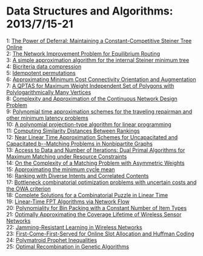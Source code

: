 # Data Structures and Algorithms: 2013/7/15-21  
1: [The Power of Deferral: Maintaining a Constant-Competitive Steiner Tree  Online](https://doi.org/10.48550/arXiv.1307.3757)  
2: [The Network Improvement Problem for Equilibrium Routing](https://doi.org/10.48550/arXiv.1307.3794)  
3: [A simple approximation algorithm for the internal Steiner minimum tree](https://doi.org/10.48550/arXiv.1307.3822)  
4: [Bicriteria data compression](https://doi.org/10.48550/arXiv.1307.3872)  
5: [Idempotent permutations](https://doi.org/10.48550/arXiv.1307.3877)  
6: [Approximating Minimum Cost Connectivity Orientation and Augmentation](https://doi.org/10.48550/arXiv.1307.4164)  
7: [A QPTAS for Maximum Weight Independent Set of Polygons with  Polylogarithmically Many Vertices](https://doi.org/10.48550/arXiv.1307.4257)  
8: [Complexity and Approximation of the Continuous Network Design Problem](https://doi.org/10.48550/arXiv.1307.4258)  
9: [Polynomial time approximation schemes for the traveling repairman and  other minimum latency problems](https://doi.org/10.48550/arXiv.1307.4289)  
10: [A polynomial projection-type algorithm for linear programming](https://doi.org/10.48550/arXiv.1307.4334)  
11: [Computing Similarity Distances Between Rankings](https://doi.org/10.48550/arXiv.1307.4339)  
12: [Near Linear Time Approximation Schemes for Uncapacitated and Capacitated  b--Matching Problems in Nonbipartite Graphs](https://doi.org/10.48550/arXiv.1307.4355)  
13: [Access to Data and Number of Iterations: Dual Primal Algorithms for  Maximum Matching under Resource Constraints](https://doi.org/10.48550/arXiv.1307.4359)  
14: [On the Complexity of a Matching Problem with Asymmetric Weights](https://doi.org/10.48550/arXiv.1307.4420)  
15: [Approximating the minimum cycle mean](https://doi.org/10.48550/arXiv.1307.4473)  
16: [Ranking with Diverse Intents and Correlated Contents](https://doi.org/10.48550/arXiv.1307.4518)  
17: [Bottleneck combinatorial optimization problems with uncertain costs and  the OWA criterion](https://doi.org/10.48550/arXiv.1307.4521)  
18: [Complete Solutions for a Combinatorial Puzzle in Linear Time](https://doi.org/10.48550/arXiv.1307.4543)  
19: [Linear-Time FPT Algorithms via Network Flow](https://doi.org/10.48550/arXiv.1307.4927)  
20: [Polynomiality for Bin Packing with a Constant Number of Item Types](https://doi.org/10.48550/arXiv.1307.5108)  
21: [Optimally Approximating the Coverage Lifetime of Wireless Sensor  Networks](https://doi.org/10.48550/arXiv.1307.5230)  
22: [Jamming-Resistant Learning in Wireless Networks](https://doi.org/10.48550/arXiv.1307.5290)  
23: [First-Come-First-Served for Online Slot Allocation and Huffman Coding](https://doi.org/10.48550/arXiv.1307.5296)  
24: [Polymatroid Prophet Inequalities](https://doi.org/10.48550/arXiv.1307.5299)  
25: [Optimal Recombination in Genetic Algorithms](https://doi.org/10.48550/arXiv.1307.5519)  